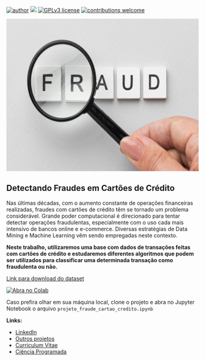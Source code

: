 [![author](https://img.shields.io/badge/author-Francisco&nbsp;Bustamante-red.svg)](https://www.linkedin.com/in/flsbustamante/) 
[![](https://img.shields.io/badge/python-3.8+-blue.svg)](https://www.python.org/) 
[![GPLv3 license](https://img.shields.io/badge/License-GPLv3-blue.svg)](LICENSE) 
[![contributions welcome](https://img.shields.io/badge/contributions-welcome-brightgreen.svg?style=flat)](https://github.com/chicolucio/credit-card-fraud-detection/issues)

<p align="center">
  <img
  src="https://raw.githubusercontent.com/chicolucio/credit-card-fraud-detection/master/img/fraud.jpg"
  alt="covid_banner"height="400px" >
</p>

## Detectando Fraudes em Cartões de Crédito

Nas últimas décadas, com o aumento constante de operações financeiras
realizadas, fraudes com cartões de crédito têm se tornado um problema
considerável. Grande poder computacional é direcionado para tentar detectar
operações fraudulentas, especialmente com o uso cada mais intensivo de bancos
online e e-commerce. Diversas estratégias de Data Mining e Machine Learning vêm
sendo empregadas neste contexto.

**Neste trabalho, utilizaremos uma base com dados de transações feitas com
cartões de crédito e estudaremos diferentes algoritmos que podem ser utilizados
para classificar uma determinada transação como fraudulenta ou não.**

[Link para download do
dataset](https://www.dropbox.com/s/zfdjeypay1q98mu/creditcard.csv?dl=0)

[![Abra no
Colab](https://colab.research.google.com/assets/colab-badge.svg)](https://colab.research.google.com/github/chicolucio/credit-card-fraud-detection/blob/master/projeto_fraude_cartao_credito_colab.ipynb)

Caso prefira olhar em sua máquina local, clone o projeto e abra no Jupyter
Notebook o arquivo `projeto_fraude_cartao_credito.ipynb`

**Links:**

- [LinkedIn](https://www.linkedin.com/in/flsbustamante/)
- [Outros projetos](https://franciscobustamante.com.br/portfolio)
- [Curriculum Vitae](https://franciscobustamante.com.br/about/)
- [Ciência Programada](https://cienciaprogramada.com.br)
